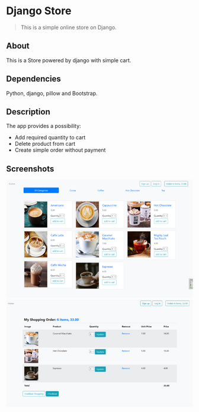 # Django Store
> This is a simple online store on Django.

## About
This is a Store powered by django with simple cart. 

## Dependencies
Python, django, pillow and Bootstrap.

## Description
The app provides a possibility:

- Add required quantity to cart
- Delete product from cart
- Create simple order without payment

## Screenshots
![Django_Store_screenshot](static/images/main.jpg) 
![Django_Store cart_screenshot](static/images/cart.jpg) 
